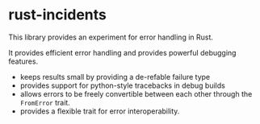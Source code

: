 # rust-incidents

This library provides an experiment for error handling in Rust.

It provides efficient error handling and provides powerful debugging
features.

- keeps results small by providing a de-refable failure type
- provides support for python-style tracebacks in debug builds
- allows errors to be freely convertible between each other through
  the `FromError` trait.
- provides a flexible trait for error interoperability.
